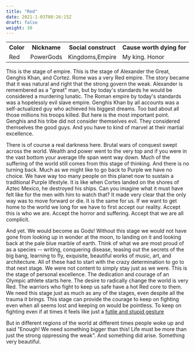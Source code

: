 ```yaml
---
title: "Red"
date: 2021-1-03T08:26:15Z
draft: false
weight: 30
---
```

<table style="width:100%">
  <tr>
    <th>Color</th>
    <th>Nickname</th>
    <th>Social construct</th>
    <th>Cause worth dying for</th>
  </tr>
  <tr id="Red">
    <td>Red</td>
    <td>PowerGods</td>
    <td>Kingdoms,Empire</td>
    <td>My king. Honor</td>
  </tr>
</table>

This is the stage of empire. This is the stage of Alexander the Great, Genghis Khan, and Cortez. Rome was a very Red empire. The story became that it was natural and right that the strong govern the weak. Alexander is remembered as a "great" man, but by today's standards he would be considered a murdering lunatic. The Roman empire by today's standards was a hopelessly evil slave empire. Genghis Khan by all accounts was a self-actualized guy who achieved his biggest dreams. Too bad about all those millions his troops killed. But here is the most important point. Genghis and his tribe did not consider themselves evil. They considered themselves the good guys. And you have to kind of marvel at their martial excellence.

There is of course a real darkness here. Brutal wars of conquest swept across the world. Wealth and power went to the very top and if you were in the vast bottom your average life span went way down.  Much of the suffering of the world still comes from this stage of thinking. And there is no turning back. Much as we might like to go back to Purple we have no choice. We have way too many people on this planet now to sustain a traditional Purple lifestyle. It is like when Cortes landed on the shores of Aztec Mexico, he destroyed his ships. Can you imagine what it must have felt like for the men with him to watch that? It made very clear that the only way was to move forward or die. It is the same for us. If we want to get home to the world we long for we have to first accept our reality. Accept this is who we are. Accept the horror and suffering. Accept that we are all complicit.

And yet. We would become as Gods! Without this stage we would not have gone from looking up in wonder at the moon, to landing on it and looking back at the pale blue marble of earth. Think of what we are most proud of as a species -- writing, conquering disease, teasing out the secrets of the big bang, learning to fly, exquisite, beautiful works of music, art, and architecture. All of these had to start with the crazy determination to go to that next stage. We were not content to simply stay just as we were. This is the stage of personal excellence. The dedication and courage of an Olympic athlete starts here. The desire to radically change the world is very Red. The warriors who fight to keep us safe have a hot Red core to them. We need this stage just as much as any of the stages, even despite all the trauma it brings. This stage can provide the courage to keep on fighting even when all seems lost and keeping on would be pointless. To keep on fighting even if at times it feels like just a [futile and stupid gesture](https://youtu.be/q7vtWB4owdE)

But in different regions of the world at different times people woke up and said "Enough! We need something bigger than this! Life must be more than just the strong oppressing the weak". And something did arise. Something very beautiful.
